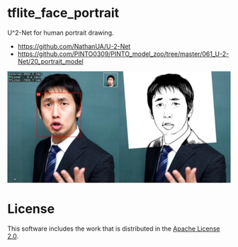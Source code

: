 # tflite_face_portrait
U^2-Net for human portrait drawing.
 - https://github.com/NathanUA/U-2-Net
 - https://github.com/PINTO0309/PINTO_model_zoo/tree/master/061_U-2-Net/20_portrait_model

 ![capture image](face_portrait.jpg "capture image")

# License
This software includes the work that is distributed in the [Apache License 2.0](http://www.apache.org/licenses/LICENSE-2.0).
